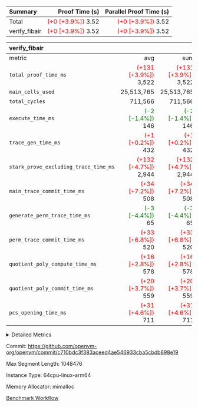 | Summary | Proof Time (s) | Parallel Proof Time (s) |
|:---|---:|---:|
| Total | <span style='color: red'>(+0 [+3.9%])</span> 3.52 | <span style='color: red'>(+0 [+3.9%])</span> 3.52 |
| verify_fibair | <span style='color: red'>(+0 [+3.9%])</span> 3.52 | <span style='color: red'>(+0 [+3.9%])</span> 3.52 |


| verify_fibair |||||
|:---|---:|---:|---:|---:|
|metric|avg|sum|max|min|
| `total_proof_time_ms ` | <span style='color: red'>(+131 [+3.9%])</span> 3,522 | <span style='color: red'>(+131 [+3.9%])</span> 3,522 | <span style='color: red'>(+131 [+3.9%])</span> 3,522 | <span style='color: red'>(+131 [+3.9%])</span> 3,522 |
| `main_cells_used     ` |  25,513,765 |  25,513,765 |  25,513,765 |  25,513,765 |
| `total_cycles        ` |  711,566 |  711,566 |  711,566 |  711,566 |
| `execute_time_ms     ` | <span style='color: green'>(-2 [-1.4%])</span> 146 | <span style='color: green'>(-2 [-1.4%])</span> 146 | <span style='color: green'>(-2 [-1.4%])</span> 146 | <span style='color: green'>(-2 [-1.4%])</span> 146 |
| `trace_gen_time_ms   ` | <span style='color: red'>(+1 [+0.2%])</span> 432 | <span style='color: red'>(+1 [+0.2%])</span> 432 | <span style='color: red'>(+1 [+0.2%])</span> 432 | <span style='color: red'>(+1 [+0.2%])</span> 432 |
| `stark_prove_excluding_trace_time_ms` | <span style='color: red'>(+132 [+4.7%])</span> 2,944 | <span style='color: red'>(+132 [+4.7%])</span> 2,944 | <span style='color: red'>(+132 [+4.7%])</span> 2,944 | <span style='color: red'>(+132 [+4.7%])</span> 2,944 |
| `main_trace_commit_time_ms` | <span style='color: red'>(+34 [+7.2%])</span> 508 | <span style='color: red'>(+34 [+7.2%])</span> 508 | <span style='color: red'>(+34 [+7.2%])</span> 508 | <span style='color: red'>(+34 [+7.2%])</span> 508 |
| `generate_perm_trace_time_ms` | <span style='color: green'>(-3 [-4.4%])</span> 65 | <span style='color: green'>(-3 [-4.4%])</span> 65 | <span style='color: green'>(-3 [-4.4%])</span> 65 | <span style='color: green'>(-3 [-4.4%])</span> 65 |
| `perm_trace_commit_time_ms` | <span style='color: red'>(+33 [+6.8%])</span> 520 | <span style='color: red'>(+33 [+6.8%])</span> 520 | <span style='color: red'>(+33 [+6.8%])</span> 520 | <span style='color: red'>(+33 [+6.8%])</span> 520 |
| `quotient_poly_compute_time_ms` | <span style='color: red'>(+16 [+2.8%])</span> 578 | <span style='color: red'>(+16 [+2.8%])</span> 578 | <span style='color: red'>(+16 [+2.8%])</span> 578 | <span style='color: red'>(+16 [+2.8%])</span> 578 |
| `quotient_poly_commit_time_ms` | <span style='color: red'>(+20 [+3.7%])</span> 559 | <span style='color: red'>(+20 [+3.7%])</span> 559 | <span style='color: red'>(+20 [+3.7%])</span> 559 | <span style='color: red'>(+20 [+3.7%])</span> 559 |
| `pcs_opening_time_ms ` | <span style='color: red'>(+31 [+4.6%])</span> 711 | <span style='color: red'>(+31 [+4.6%])</span> 711 | <span style='color: red'>(+31 [+4.6%])</span> 711 | <span style='color: red'>(+31 [+4.6%])</span> 711 |



<details>
<summary>Detailed Metrics</summary>

|  | verify_program_compile_ms | total_cells | stark_prove_excluding_trace_time_ms | quotient_poly_compute_time_ms | quotient_poly_commit_time_ms | perm_trace_commit_time_ms | pcs_opening_time_ms | main_trace_commit_time_ms |
| --- | --- | --- | --- | --- | --- | --- | --- |
|  | 4 | 65,536 | 69 | 3 | 13 | 0 | 35 | 17 | 

| air_name | rows | quotient_deg | main_cols | interactions | constraints | cells |
| --- | --- | --- | --- | --- | --- | --- |
| AccessAdapterAir<2> |  | 4 |  | 5 | 12 |  | 
| AccessAdapterAir<4> |  | 4 |  | 5 | 12 |  | 
| AccessAdapterAir<8> |  | 4 |  | 5 | 12 |  | 
| FibonacciAir | 32,768 | 1 | 2 |  | 5 | 65,536 | 
| FriReducedOpeningAir |  | 4 |  | 35 | 59 |  | 
| NativePoseidon2Air<BabyBearParameters>, 1> |  | 4 |  | 31 | 302 |  | 
| PhantomAir |  | 4 |  | 3 | 4 |  | 
| ProgramAir |  | 1 |  | 1 | 4 |  | 
| VariableRangeCheckerAir |  | 1 |  | 1 | 4 |  | 
| VmAirWrapper<BranchNativeAdapterAir, BranchEqualCoreAir<1> |  | 2 |  | 11 | 23 |  | 
| VmAirWrapper<JalNativeAdapterAir, JalCoreAir> |  | 4 |  | 7 | 6 |  | 
| VmAirWrapper<NativeAdapterAir<2, 0>, PublicValuesCoreAir> |  | 4 |  | 11 | 22 |  | 
| VmAirWrapper<NativeAdapterAir<2, 1>, FieldArithmeticCoreAir> |  | 4 |  | 15 | 23 |  | 
| VmAirWrapper<NativeLoadStoreAdapterAir<1>, NativeLoadStoreCoreAir<1> |  | 4 |  | 15 | 20 |  | 
| VmAirWrapper<NativeLoadStoreAdapterAir<4>, NativeLoadStoreCoreAir<4> |  | 4 |  | 15 | 20 |  | 
| VmAirWrapper<NativeVectorizedAdapterAir<4>, FieldExtensionCoreAir> |  | 4 |  | 15 | 23 |  | 
| VmConnectorAir |  | 4 |  | 3 | 8 |  | 
| VolatileBoundaryAir |  | 4 |  | 4 | 16 |  | 

| group | trace_gen_time_ms | total_proof_time_ms | total_cycles | total_cells | stark_prove_excluding_trace_time_ms | quotient_poly_compute_time_ms | quotient_poly_commit_time_ms | perm_trace_commit_time_ms | pcs_opening_time_ms | main_trace_commit_time_ms | main_cells_used | generate_perm_trace_time_ms | execute_time_ms |
| --- | --- | --- | --- | --- | --- | --- | --- | --- | --- | --- | --- | --- | --- |
| verify_fibair | 432 | 3,522 | 711,566 | 72,898,584 | 2,944 | 578 | 559 | 520 | 711 | 508 | 25,513,765 | 65 | 146 | 

| group | air_name | rows | prep_cols | perm_cols | main_cols | cells |
| --- | --- | --- | --- | --- | --- | --- |
| verify_fibair | AccessAdapterAir<2> | 131,072 |  | 16 | 11 | 3,538,944 | 
| verify_fibair | AccessAdapterAir<4> | 65,536 |  | 16 | 13 | 1,900,544 | 
| verify_fibair | AccessAdapterAir<8> | 32,768 |  | 16 | 17 | 1,081,344 | 
| verify_fibair | FriReducedOpeningAir | 512 |  | 76 | 64 | 71,680 | 
| verify_fibair | NativePoseidon2Air<BabyBearParameters>, 1> | 8,192 |  | 36 | 348 | 3,145,728 | 
| verify_fibair | PhantomAir | 16,384 |  | 8 | 6 | 229,376 | 
| verify_fibair | ProgramAir | 8,192 |  | 8 | 10 | 147,456 | 
| verify_fibair | VariableRangeCheckerAir | 262,144 | 2 | 8 | 1 | 2,359,296 | 
| verify_fibair | VmAirWrapper<BranchNativeAdapterAir, BranchEqualCoreAir<1> | 262,144 |  | 28 | 23 | 13,369,344 | 
| verify_fibair | VmAirWrapper<JalNativeAdapterAir, JalCoreAir> | 32,768 |  | 12 | 10 | 720,896 | 
| verify_fibair | VmAirWrapper<NativeAdapterAir<2, 1>, FieldArithmeticCoreAir> | 524,288 |  | 20 | 30 | 26,214,400 | 
| verify_fibair | VmAirWrapper<NativeLoadStoreAdapterAir<1>, NativeLoadStoreCoreAir<1> | 262,144 |  | 36 | 25 | 15,990,784 | 
| verify_fibair | VmAirWrapper<NativeLoadStoreAdapterAir<4>, NativeLoadStoreCoreAir<4> | 16,384 |  | 36 | 34 | 1,146,880 | 
| verify_fibair | VmAirWrapper<NativeVectorizedAdapterAir<4>, FieldExtensionCoreAir> | 8,192 |  | 20 | 40 | 491,520 | 
| verify_fibair | VmConnectorAir | 2 | 1 | 8 | 4 | 24 | 
| verify_fibair | VolatileBoundaryAir | 131,072 |  | 8 | 11 | 2,490,368 | 

</details>


Commit: https://github.com/openvm-org/openvm/commit/c710bdc3f383aceed4ae546933cba5cbdb898e19

Max Segment Length: 1048476

Instance Type: 64cpu-linux-arm64

Memory Allocator: mimalloc

[Benchmark Workflow](https://github.com/openvm-org/openvm/actions/runs/12851731597)
